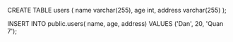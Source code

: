 CREATE TABLE users (
    name varchar(255),
    age int,
    address varchar(255)
);

INSERT INTO public.users(
        name, age, address)
        VALUES ('Dan', 20, 'Quan 7');

